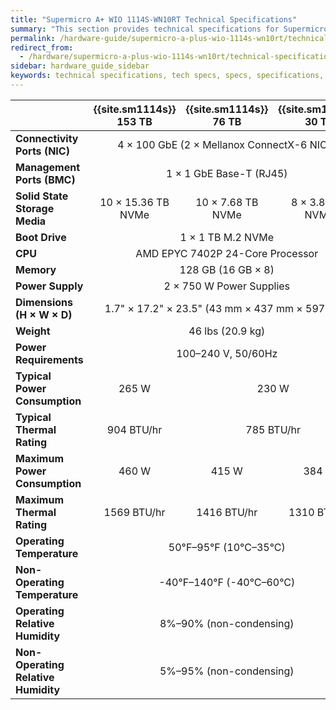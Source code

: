 ```yaml
---
title: "Supermicro A+ WIO 1114S-WN10RT Technical Specifications"
summary: "This section provides technical specifications for Supermicro 1114S node types."
permalink: /hardware-guide/supermicro-a-plus-wio-1114s-wn10rt/technical-specifications.html
redirect_from:
  - /hardware/supermicro-a-plus-wio-1114s-wn10rt/technical-specifications.html
sidebar: hardware_guide_sidebar
keywords: technical specifications, tech specs, specs, specifications, Supermicro 1114S, WN10RT
---
```


<table cellspacing="0" cellpadding="0">
  <thead>
    <tr>
      <th></th>
      <th><strong>{{site.sm1114s}} 153 TB</strong></th>
      <th><strong>{{site.sm1114s}} 76 TB</strong></th>
      <th><strong>{{site.sm1114s}} 30 TB</strong></th>
    </tr>
  </thead>
  <tbody>
    <tr>
      <td><strong>Connectivity Ports (NIC)</strong></td>
      <td colspan="3" style="text-align: center;">4 &#215; 100 GbE (2 &#215; Mellanox ConnectX-6 NICs)</td>
    </tr>
    <tr>
      <td><strong>Management Ports (BMC)</strong></td>
      <td colspan="3" style="text-align: center;">1 &#215; 1 GbE Base-T (RJ45)</td>
    </tr>
    <tr>
      <td><strong>Solid State Storage Media</strong></td>
      <td style="text-align: center;">10 &#215; 15.36 TB NVMe</td>
      <td style="text-align: center;">10 &#215; 7.68 TB NVMe</td>
      <td style="text-align: center;">8 &#215; 3.84 TB NVMe</td>
    </tr>
    <tr>
      <td><strong>Boot Drive</strong></td>
      <td colspan="3" style="text-align: center;">1 &#215; 1 TB M.2 NVMe</td>
    </tr>
    <tr>
      <td><strong>CPU</strong></td>
      <td colspan="3" style="text-align: center;">AMD EPYC 7402P 24-Core Processor</td>
    </tr>
    <tr>
      <td><strong>Memory</strong></td>
      <td colspan="3" style="text-align: center;">128 GB (16 GB &#215; 8)</td>
    </tr>
    <tr>
      <td><strong>Power Supply</strong></td>
      <td colspan="3" style="text-align: center;">2 &#215; 750 W Power Supplies</td>
    </tr>
    <tr>
      <td><strong>Dimensions (H &#215; W &#215; D)</strong></td>
      <td colspan="3" style="text-align: center;">1.7" &#215; 17.2" &#215; 23.5" (43 mm &#215; 437 mm &#215; 597 mm)</td>
    </tr>
    <tr>
      <td><strong>Weight</strong></td>
      <td colspan="3" style="text-align: center;">46 lbs (20.9 kg)</td>
    </tr>
    <tr>
      <td><strong>Power Requirements</strong></td>
      <td colspan="3" style="text-align: center;">100&ndash;240 V, 50/60Hz</td>
    </tr>
    <tr>
      <td><strong>Typical Power Consumption</strong></td>
      <td style="text-align: center;">265 W</td>
      <td colspan="2" style="text-align: center;">230 W</td>
    </tr>
    <tr>
      <td><strong>Typical Thermal Rating</strong></td>
      <td style="text-align: center;">904 BTU/hr</td>
      <td colspan="2" style="text-align: center;">785 BTU/hr</td>
    </tr>
    <tr>
      <td><div><strong>Maximum Power Consumption</strong></div></td>
      <td style="text-align: center;">460 W</td>
      <td style="text-align: center;">415 W</td>
      <td style="text-align: center;">384 W</td>
    </tr>
    <tr>
      <td><strong>Maximum Thermal Rating</strong></td>
      <td style="text-align: center;">1569 BTU/hr</td>
      <td style="text-align: center;">1416 BTU/hr</td>
      <td style="text-align: center;">1310 BTU/hr</td>
    </tr>
    <tr>
      <td><strong>Operating Temperature</strong></td>
      <td colspan="3" style="text-align: center;">50&deg;F&ndash;95&deg;F (10&deg;C&ndash;35&deg;C)</td>
    </tr>
    <tr>
      <td><strong>Non-Operating Temperature</strong></td>
      <td colspan="3" style="text-align: center;">-40&deg;F&ndash;140&deg;F (-40&deg;C&ndash;60&deg;C)</td>
    </tr>
    <tr>
      <td><strong>Operating Relative Humidity</strong></td>
      <td colspan="3" style="text-align: center;">8%&ndash;90% (non-condensing)</td>
    </tr>
    <tr>
      <td><div><strong>Non-Operating Relative Humidity</strong></div></td>
      <td colspan="3" style="text-align: center;">5%&ndash;95% (non-condensing)</td>
    </tr>
  </tbody>
</table>
